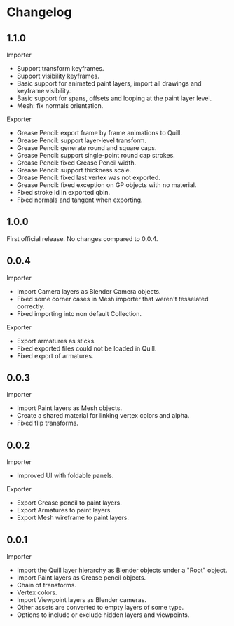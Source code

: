 # Changelog

## 1.1.0

Importer
- Support transform keyframes.
- Support visibility keyframes.
- Basic support for animated paint layers, import all drawings and keyframe visibility.
- Basic support for spans, offsets and looping at the paint layer level.
- Mesh: fix normals orientation.

Exporter
- Grease Pencil: export frame by frame animations to Quill.
- Grease Pencil: support layer-level transform.
- Grease Pencil: generate round and square caps.
- Grease Pencil: support single-point round cap strokes.
- Grease Pencil: fixed Grease Pencil width.
- Grease Pencil: support thickness scale.
- Grease Pencil: fixed last vertex was not exported.
- Grease Pencil: fixed exception on GP objects with no material.
- Fixed stroke Id in exported qbin.
- Fixed normals and tangent when exporting.

## 1.0.0
First official release. No changes compared to 0.0.4.

## 0.0.4

Importer
- Import Camera layers as Blender Camera objects.
- Fixed some corner cases in Mesh importer that weren't tesselated correctly.
- Fixed importing into non default Collection.

Exporter
- Export armatures as sticks.
- Fixed exported files could not be loaded in Quill.
- Fixed export of armatures.


## 0.0.3

Importer
- Import Paint layers as Mesh objects.
- Create a shared material for linking vertex colors and alpha.
- Fixed flip transforms.


## 0.0.2

Importer
- Improved UI with foldable panels.

Exporter
- Export Grease pencil to paint layers.
- Export Armatures to paint layers.
- Export Mesh wireframe to paint layers.


## 0.0.1

Importer
- Import the Quill layer hierarchy as Blender objects under a "Root" object.
- Import Paint layers as Grease pencil objects.
- Chain of transforms.
- Vertex colors.
- Import Viewpoint layers as Blender cameras.
- Other assets are converted to empty layers of some type.
- Options to include or exclude hidden layers and viewpoints.







